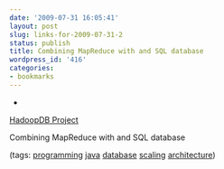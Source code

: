 ```yaml
---
date: '2009-07-31 16:05:41'
layout: post
slug: links-for-2009-07-31-2
status: publish
title: Combining MapReduce with and SQL database
wordpress_id: '416'
categories:
- bookmarks
---
```


  *


[HadoopDB Project](http://db.cs.yale.edu/hadoopdb/hadoopdb.html)


Combining MapReduce with and SQL database


(tags: [programming](http://delicious.com/eob/programming) [java](http://delicious.com/eob/java) [database](http://delicious.com/eob/database) [scaling](http://delicious.com/eob/scaling) [architecture](http://delicious.com/eob/architecture))



